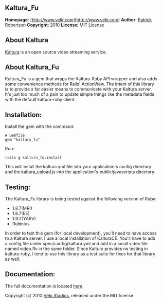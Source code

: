 Kaltura_Fu
--------------
**Homepage**: [http://www.velir.com](http://www.velir.com)
**Author**: [Patrick Robertson](mailto:patrick.robertson@velir.com)
**Copyright**: 2010
**License**: [MIT License](file:MIT-LICENSE)

About Kaltura
----------------
[Kaltura](http://kaltura.org/) is an open source video streaming service.

About Kaltura_Fu
------------------

Kaltura_Fu is a gem that wraps the Kaltura-Ruby API wrapper and also adds some convenience methods for Rails'
ActionView.  The intent of this library is to provide a far easier means to communicate with your Kaltura server.
It's just too much of a pain to update simple things like the metadata fields with the default kaltura-ruby client.

Installation:
-------------
Install the gem with the command:
    
    # Gemfile
    gem "kaltura_fu"
Run: 
  
    rails g kaltura_fu:install
    
This will install the kaltura.yml file into your application's config directory and the kaltura_upload.js into the application's public/javascripts directory.
	
Testing:
--------

The Kaltura_Fu library is being tested against the following version of Ruby:

* 1.8.7(MRI)
* 1.8.7(EE)
* 1.9.2(YARV)
* Rubinius
	
In order to test this gem (for local development), you'll need to have access to a Kaltura server.
I use a local installation of KalturaCE.  You'll have to add a config file under spec/config/kaltura.yml and 
add in a small video file named video.flv in the same folder.  Since Kaltura provides no testing in kaltura-ruby,
I tend to use this library as a test suite for fixes for that library as well.	
	

Documentation:
------
The full documentation is located [here](http://rdoc.info/github/Velir/kaltura_fu/).

Copyright (c) 2010 [Velir Studios](http://www.velir.com), released under the MIT license
